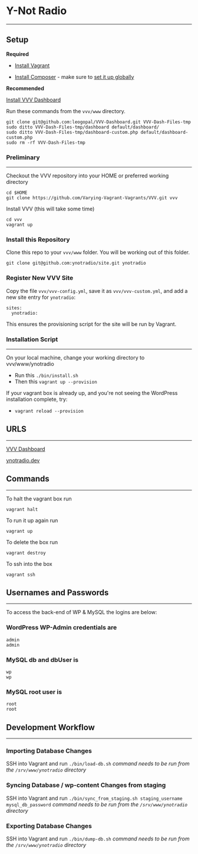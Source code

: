 # Y-Not Radio #
----------------

## Setup ##

**Required**

* [Install Vagrant](https://www.vagrantup.com/downloads.html)

* [Install Composer](https://getcomposer.org/download/) - make sure to [set it up globally](https://getcomposer.org/doc/00-intro.md#globally)

**Recommended**

[Install VVV Dashboard](https://github.com/leogopal/VVV-Dashboard)

Run these commands from the `vvv/www` directory.

    git clone git@github.com:leogopal/VVV-Dashboard.git VVV-Dash-Files-tmp
    sudo ditto VVV-Dash-Files-tmp/dashboard default/dashboard/
    sudo ditto VVV-Dash-Files-tmp/dashboard-custom.php default/dashboard-custom.php
    sudo rm -rf VVV-Dash-Files-tmp

### Preliminary ###
-------------------

Checkout the VVV repository into your HOME or preferred working directory

    cd $HOME
    git clone https://github.com/Varying-Vagrant-Vagrants/VVV.git vvv

Install VVV (this will take some time)

	cd vvv
	vagrant up


### Install this Repository ###

Clone this repo to your `vvv/www` folder. You will be working out of this folder.

	git clone git@github.com:ynotradio/site.git ynotradio

### Register New VVV Site

Copy the file `vvv/vvv-config.yml`, save it as `vvv/vvv-custom.yml`, and add a new site entry for `ynotradio`:

	sites:
	  ynotradio:

This ensures the provisioning script for the site will be run by Vagrant.

### Installation Script ###
---------------------------

On your local machine, change your working directory to vvv/www/ynotradio

* Run this `./bin/install.sh`
* Then this `vagrant up --provision`

If your vagrant box is already up, and you're not seeing the WordPress installation complete, try:
* `vagrant reload --provision`

## URLS ##
----------

[VVV Dashboard](http://vvv.dev/)

[ynotradio.dev](http://ynotradio.dev/)

## Commands ##
--------------

To halt the vagrant box run

	vagrant halt

To run it up again run

	vagrant up

To delete the box run

	vagrant destroy

To ssh into the box

	vagrant ssh

## Usernames and  Passwords
---------------------------

To access the back-end of WP & MySQL the logins are below:

### WordPress WP-Admin credentials are

	admin
	admin

### MySQL db and dbUser is

	wp
	wp

### MySQL root user is

	root
	root

## Development Workflow ##
--------------------------

### Importing Database Changes ###

SSH into Vagrant and run `./bin/load-db.sh` *command needs to be run from the `/srv/www/ynotradio` directory*


### Syncing Database / wp-content Changes from staging ###

SSH into Vagrant and run `./bin/sync_from_staging.sh staging_username mysql_db_password` *command needs to be run from the `/srv/www/ynotradio` directory*

### Exporting Database Changes ###

SSH into Vagrant and run `./bin/dump-db.sh` *command needs to be run from the `/srv/www/ynotradio` directory*